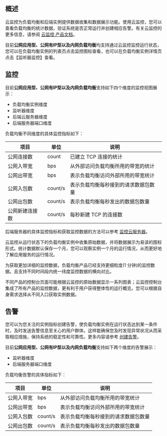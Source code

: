 ## 概述

云监控为负载均衡和后端实例提供数据收集和数据展示功能。使用云监控，您可以查看负载均衡的统计数据，验证系统是否正常运行并创建相应告警。有关云监控的更多信息，请参阅 [云监控 产品文档](http://tcecqpoc.fsphere.cn/doc/product/248)。

目前**公网应用型、公网有IP型以及内网负载均衡**均支持通过云监控监控运行状态，您可以在负载均衡实例的列表页点击监控图标查看，也可以在负载均衡实例详情页点击【监听器监控】查看。

## 监控

目前**公网应用型、公网有IP型以及内网负载均衡**支持如下四个维度的监控视图展示：
- 负载均衡实例维度
- 监听器维度
- 后端云服务器维度
- 后端服务器端口维度

负载均衡不同维度的具体监控指标如下：

项目 | 单位 | 说明
----|------|----
公网连接数 | count  | 已建立 TCP 连接的统计
公网入带宽 | bps  | 从外部访问负载均衡所用的带宽的统计
公网出带宽 | bps  | 表示负载均衡访问外部所用的带宽统计
公网入包数 | count/s  | 表示负载均衡每秒接到的请求数据包数量
公网出包数 | count/s  | 表示负载均衡每秒发出的数据包数量
公网新建连接数 | count/s  | 每秒新建 TCP 的连接数

后端服务器的具体监控指标和获取监控数据的方法可以参考 [监控云服务器](/doc/product/213/5178)。

云监控从运行状态下的负载均衡实例中收集原始数据，并将数据展示为易读的图标形式。统计数据默认保存一个月，您可以观察实例一个月的运行情况，从而更好地了解应用服务的运行情况。

为获取更加详细的监控数据，负载均衡产品已经支持更细粒度(1 分钟)的监控数据。且支持不同时间段内统一纬度监控数据的横向对比。

不同产品的控制台页面可能根据云监控的原始数据显示一系列图表；云监控控制台集成了所有产品的监控数据，更有利于用户获得整体性的运行概览。您可以根据自身需求选择从不同入口获取实例数据。


## 告警

您可以为您关注的实例指标创建告警，使负载均衡实例在运行状态达到某一条件时，及时发送告警信息至关心的用户群体。这样能确保您及时发现异常状况从而采取相应措施，保持系统的稳定性和可靠性。更多内容请参考 [创建告警](/doc/product/248/6126)。

目前**公网应用型、公网有IP型以及内网负载均衡**支持如下两个维度的告警展示：
- 监听器维度
- 后端服务器端口维度

负载均衡告警的具体指标如下：

项目 | 单位 | 说明
----|------|----
公网入带宽 | bps  | 从外部访问负载均衡所用的带宽统计
公网出带宽 | bps  | 表示负载均衡访问外部所用的带宽统计
公网入包数 | count/s  | 表示负载均衡每秒接到的请求数据包数量
公网出包数 | count/s  | 表示负载均衡每秒发出的数据包数量
